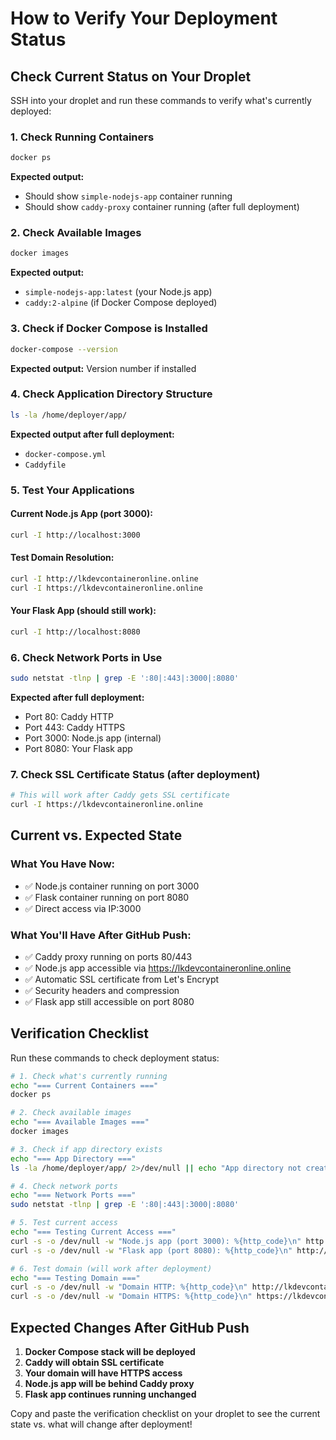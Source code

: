 # How to Verify Your Deployment Status

## Check Current Status on Your Droplet

SSH into your droplet and run these commands to verify what's currently deployed:

### 1. Check Running Containers
```bash
docker ps
```
**Expected output:**
- Should show `simple-nodejs-app` container running
- Should show `caddy-proxy` container running (after full deployment)

### 2. Check Available Images
```bash
docker images
```
**Expected output:**
- `simple-nodejs-app:latest` (your Node.js app)
- `caddy:2-alpine` (if Docker Compose deployed)

### 3. Check if Docker Compose is Installed
```bash
docker-compose --version
```
**Expected output:** Version number if installed

### 4. Check Application Directory Structure
```bash
ls -la /home/deployer/app/
```
**Expected output after full deployment:**
- `docker-compose.yml`
- `Caddyfile`

### 5. Test Your Applications

#### Current Node.js App (port 3000):
```bash
curl -I http://localhost:3000
```

#### Test Domain Resolution:
```bash
curl -I http://lkdevcontaineronline.online
curl -I https://lkdevcontaineronline.online
```

#### Your Flask App (should still work):
```bash
curl -I http://localhost:8080
```

### 6. Check Network Ports in Use
```bash
sudo netstat -tlnp | grep -E ':80|:443|:3000|:8080'
```
**Expected after full deployment:**
- Port 80: Caddy HTTP
- Port 443: Caddy HTTPS  
- Port 3000: Node.js app (internal)
- Port 8080: Your Flask app

### 7. Check SSL Certificate Status (after deployment)
```bash
# This will work after Caddy gets SSL certificate
curl -I https://lkdevcontaineronline.online
```

## Current vs. Expected State

### What You Have Now:
- ✅ Node.js container running on port 3000
- ✅ Flask container running on port 8080
- ✅ Direct access via IP:3000

### What You'll Have After GitHub Push:
- ✅ Caddy proxy running on ports 80/443
- ✅ Node.js app accessible via https://lkdevcontaineronline.online
- ✅ Automatic SSL certificate from Let's Encrypt
- ✅ Security headers and compression
- ✅ Flask app still accessible on port 8080

## Verification Checklist

Run these commands to check deployment status:

```bash
# 1. Check what's currently running
echo "=== Current Containers ==="
docker ps

# 2. Check available images  
echo "=== Available Images ==="
docker images

# 3. Check if app directory exists
echo "=== App Directory ==="
ls -la /home/deployer/app/ 2>/dev/null || echo "App directory not created yet"

# 4. Check network ports
echo "=== Network Ports ==="
sudo netstat -tlnp | grep -E ':80|:443|:3000|:8080'

# 5. Test current access
echo "=== Testing Current Access ==="
curl -s -o /dev/null -w "Node.js app (port 3000): %{http_code}\n" http://localhost:3000
curl -s -o /dev/null -w "Flask app (port 8080): %{http_code}\n" http://localhost:8080

# 6. Test domain (will work after deployment)
echo "=== Testing Domain ==="
curl -s -o /dev/null -w "Domain HTTP: %{http_code}\n" http://lkdevcontaineronline.online 2>/dev/null || echo "Domain HTTP: Not accessible yet"
curl -s -o /dev/null -w "Domain HTTPS: %{http_code}\n" https://lkdevcontaineronline.online 2>/dev/null || echo "Domain HTTPS: Not accessible yet"
```

## Expected Changes After GitHub Push

1. **Docker Compose stack will be deployed**
2. **Caddy will obtain SSL certificate** 
3. **Your domain will have HTTPS access**
4. **Node.js app will be behind Caddy proxy**
5. **Flask app continues running unchanged**

Copy and paste the verification checklist on your droplet to see the current state vs. what will change after deployment!